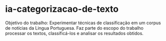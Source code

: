 # ia-categorizacao-de-texto
Objetivo do trabalho: Experimentar técnicas de classificação em um corpus de notícias da Lingua Portuguesa. Faz parte do escopo do trabalho processar os textos, classificá-los e analisar os resultados obtidos.
